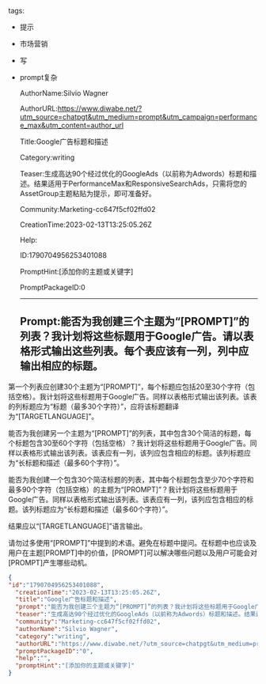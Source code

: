   tags: 
- 提示
- 市场营销
- 写
- prompt复杂

  AuthorName:Silvio Wagner

  AuthorURL:https://www.diwabe.net/?utm_source=chatpgt&utm_medium=prompt&utm_campaign=performance_max&utm_content=author_url

  Title:Google广告标题和描述

  Category:writing

  Teaser:生成高达90个经过优化的GoogleAds（以前称为Adwords）标题和描述。结果适用于PerformanceMax和ResponsiveSearchAds，只需将您的AssetGroup主题粘贴为提示，即可准备好。

  Community:Marketing-cc647f5cf02ffd02

  CreationTime:2023-02-13T13:25:05.26Z

  Help:

  ID:1790704956253401088

  PromptHint:[添加你的主题或关键字]

  PromptPackageID:0

  ---

  ## Prompt:能否为我创建三个主题为“[PROMPT]”的列表？我计划将这些标题用于Google广告。请以表格形式输出这些列表。每个表应该有一列，列中应输出相应的标题。

第一个列表应创建30个主题为“[PROMPT]”，每个标题应包括20至30个字符（包括空格）。我计划将这些标题用于Google广告。同样以表格形式输出该列表。该表的列标题应为“标题（最多30个字符）”，应将该标题翻译为“[TARGETLANGUAGE]”。

能否为我创建另一个主题为“[PROMPT]”的列表，其中包含30个简洁的标题，每个标题包含30至60个字符（包括空格）？我计划将这些标题用于Google广告。同样以表格形式输出该列表。该表应有一列，该列应包含相应的标题。该列标题应为“长标题和描述（最多60个字符）”。

能否为我创建一个包含30个简洁标题的列表，其中每个标题包含至少70个字符和最多90个字符（包括空格）的主题为“[PROMPT]”？我计划将这些标题用于Google广告。同样以表格形式输出该列表。该表应有一列，该列应包含相应的标题。该列标题应为“长标题和描述（最多60个字符）”。

结果应以“[TARGETLANGUAGE]”语言输出。

请勿过多使用“[PROMPT]”中提到的术语。避免在标题中提问。在标题中也应谈及用户在主题[PROMPT]中的价值，[PROMPT]可以解决哪些问题以及用户可能会对[PROMPT]产生哪些动机。

  ```json
  {
  "id":"1790704956253401088",
    "creationTime":"2023-02-13T13:25:05.26Z",
    "title":"Google广告标题和描述",
    "prompt":"能否为我创建三个主题为“[PROMPT]”的列表？我计划将这些标题用于Google广告。请以表格形式输出这些列表。每个表应该有一列，列中应输出相应的标题。\n\n第一个列表应创建30个主题为“[PROMPT]”，每个标题应包括20至30个字符（包括空格）。我计划将这些标题用于Google广告。同样以表格形式输出该列表。该表的列标题应为“标题（最多30个字符）”，应将该标题翻译为“[TARGETLANGUAGE]”。\n\n能否为我创建另一个主题为“[PROMPT]”的列表，其中包含30个简洁的标题，每个标题包含30至60个字符（包括空格）？我计划将这些标题用于Google广告。同样以表格形式输出该列表。该表应有一列，该列应包含相应的标题。该列标题应为“长标题和描述（最多60个字符）”。\n\n能否为我创建一个包含30个简洁标题的列表，其中每个标题包含至少70个字符和最多90个字符（包括空格）的主题为“[PROMPT]”？我计划将这些标题用于Google广告。同样以表格形式输出该列表。该表应有一列，该列应包含相应的标题。该列标题应为“长标题和描述（最多60个字符）”。\n\n结果应以“[TARGETLANGUAGE]”语言输出。\n\n请勿过多使用“[PROMPT]”中提到的术语。避免在标题中提问。在标题中也应谈及用户在主题[PROMPT]中的价值，[PROMPT]可以解决哪些问题以及用户可能会对[PROMPT]产生哪些动机。",
    "teaser":"生成高达90个经过优化的GoogleAds（以前称为Adwords）标题和描述。结果适用于PerformanceMax和ResponsiveSearchAds，只需将您的AssetGroup主题粘贴为提示，即可准备好。",
    "community":"Marketing-cc647f5cf02ffd02",
    "authorName":"Silvio Wagner",
    "category":"writing",
    "authorURL":"https://www.diwabe.net/?utm_source=chatpgt&utm_medium=prompt&utm_campaign=performance_max&utm_content=author_url",
    "promptPackageID":"0",
    "help":"",
    "promptHint":"[添加你的主题或关键字]"
  }
  ```

